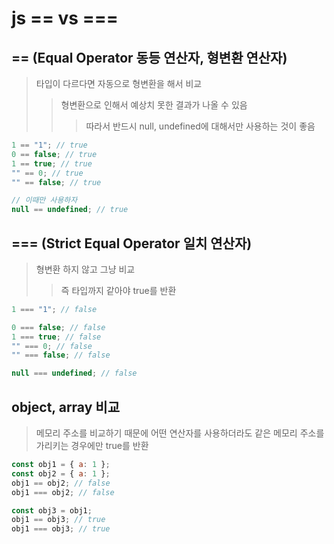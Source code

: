 # js == vs ===

## == (Equal Operator 동등 연산자, 형변환 연산자)

> 타입이 다르다면 자동으로 형변환을 해서 비교
>
> > 형변환으로 인해서 예상치 못한 결과가 나올 수 있음
> >
> > > 따라서 반드시 null, undefined에 대해서만 사용하는 것이 좋음

```js
1 == "1"; // true
0 == false; // true
1 == true; // true
"" == 0; // true
"" == false; // true

// 이때만 사용하자
null == undefined; // true
```

## === (Strict Equal Operator 일치 연산자)

> 형변환 하지 않고 그냥 비교
>
> > 즉 타입까지 같아야 true를 반환

```js
1 === "1"; // false

0 === false; // false
1 === true; // false
"" === 0; // false
"" === false; // false

null === undefined; // false
```

## object, array 비교

> 메모리 주소를 비교하기 때문에 어떤 연산자를 사용하더라도 같은 메모리 주소를 가리키는 경우에만 true를 반환

```js
const obj1 = { a: 1 };
const obj2 = { a: 1 };
obj1 == obj2; // false
obj1 === obj2; // false

const obj3 = obj1;
obj1 == obj3; // true
obj1 === obj3; // true
```
